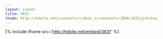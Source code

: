 ```yaml
---
layout: sieutv
title: 3631
thumb: http://hdsite.net/contents/videos_screenshots/3000/3631/preview_360p.mp4.jpg
---
```

{% include iframe src='http://hdsite.net/embed/3631' %}
 
